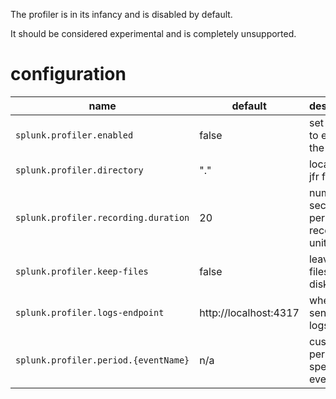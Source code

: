 
The profiler is in its infancy and is disabled by default.

It should be considered experimental and is completely unsupported.

# configuration

| name                                | default                | description                               |
|-------------------------------------|------------------------|-------------------------------------------|
|`splunk.profiler.enabled`            | false                  | set to true to enable the profiler        |
|`splunk.profiler.directory`          | "."                    | location of jfr files                     |
|`splunk.profiler.recording.duration` | 20                     | number of seconds per recording unit      |
|`splunk.profiler.keep-files`         | false                  | leave JFR files on disk id `true`         |
|`splunk.profiler.logs-endpoint`      | http://localhost:4317  | where to send OTLP logs                   |
|`splunk.profiler.period.{eventName}` | n/a                    | customize period for a specific jfr event |
